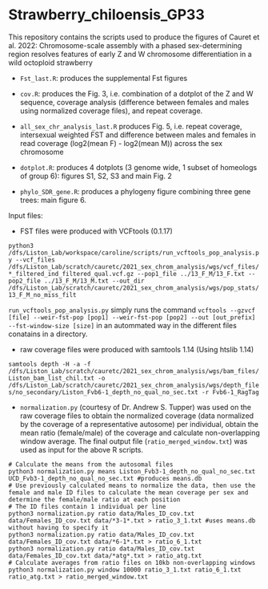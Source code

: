 # Strawberry_chiloensis_GP33

This repository contains the scripts used to produce the figures of Cauret et al. 2022: Chromosome-scale assembly with a phased sex-determining region resolves features of early Z and W chromosome differentiation in a wild octoploid strawberry

- `Fst_last.R`: produces the supplemental Fst figures

- `cov.R`: produces the Fig. 3, i.e. combination of a dotplot of the Z and W sequence, coverage analysis (difference between females and males using normalized coverage files), and repeat coverage.

- `all_sex_chr_analysis_last.R` produces Fig. 5, i.e. repeat coverage, intersexual weighted FST and difference between males and females in read coverage (log2(mean F) - log2(mean M)) across the sex chromosome

- `dotplot.R`: produces 4 dotplots (3 genome wide, 1 subset of homeologs of group 6): figures S1, S2, S3 and main Fig. 2 

- `phylo_SDR_gene.R`: produces a phylogeny figure combining three gene trees: main figure 6. 

Input files:

- FST files were produced with VCFtools (0.1.17) 

```python3 /dfs/Liston_Lab/workspace/caroline/scripts/run_vcftools_pop_analysis.py --vcf_files /dfs/Liston_Lab/scratch/cauretc/2021_sex_chrom_analysis/wgs/vcf_files/*_filtered_ind_filtered_qual.vcf.gz --pop1_file ../13_F_M/13_F.txt --pop2_file ../13_F_M/13_M.txt --out_dir /dfs/Liston_Lab/scratch/cauretc/2021_sex_chrom_analysis/wgs/pop_stats/13_F_M_no_miss_filt```

`run_vcftools_pop_analysis.py` simply runs the command `vcftools --gzvcf [file] --weir-fst-pop [pop1] --weir-fst-pop [pop2] --out [out_prefix] --fst-window-size [size]` in an autommated way in the different files conatains in a directory. 

- raw coverage files were produced with samtools 1.14 (Using htslib 1.14)

```samtools depth -H -a -f /dfs/Liston_Lab/scratch/cauretc/2021_sex_chrom_analysis/wgs/bam_files/Liston_bam_list_chil.txt -o /dfs/Liston_Lab/scratch/cauretc/2021_sex_chrom_analysis/wgs/depth_files/no_secondary/Liston_Fvb6-1_depth_no_qual_no_sec.txt -r Fvb6-1_RagTag```

- `normalization.py` (courtesy of Dr. Andrew S. Tupper) was used on the raw coverage files to obtain the normalized coverage (data normalized by the coverage of a representative autosome) per individual, obtain the mean ratio (female/male) of the coverage and calculate non-overlapping window average. The final output file (`ratio_merged_window.txt`) was used as input for the above R scripts.
```
# Calculate the means from the autosomal files
python3 normalization.py means Liston_Fvb3-1_depth_no_qual_no_sec.txt UCD_Fvb3-1_depth_no_qual_no_sec.txt #produces means.db
# Use previously calculated means to normalize the data, then use the female and male ID files to calculate the mean coverage per sex and determine the female/male ratio at each position
# The ID files contain 1 individual per line
python3 normalization.py ratio data/Males_ID_cov.txt data/Females_ID_cov.txt data/*3-1*.txt > ratio_3_1.txt #uses means.db without having to specify it
python3 normalization.py ratio data/Males_ID_cov.txt data/Females_ID_cov.txt data/*6-1*.txt > ratio_6_1.txt
python3 normalization.py ratio data/Males_ID_cov.txt data/Females_ID_cov.txt data/*atg*.txt > ratio_atg.txt
# Calculate averages from ratio files on 10kb non-overlapping windows
python3 normalization.py window 10000 ratio_3_1.txt ratio_6_1.txt ratio_atg.txt > ratio_merged_window.txt
```